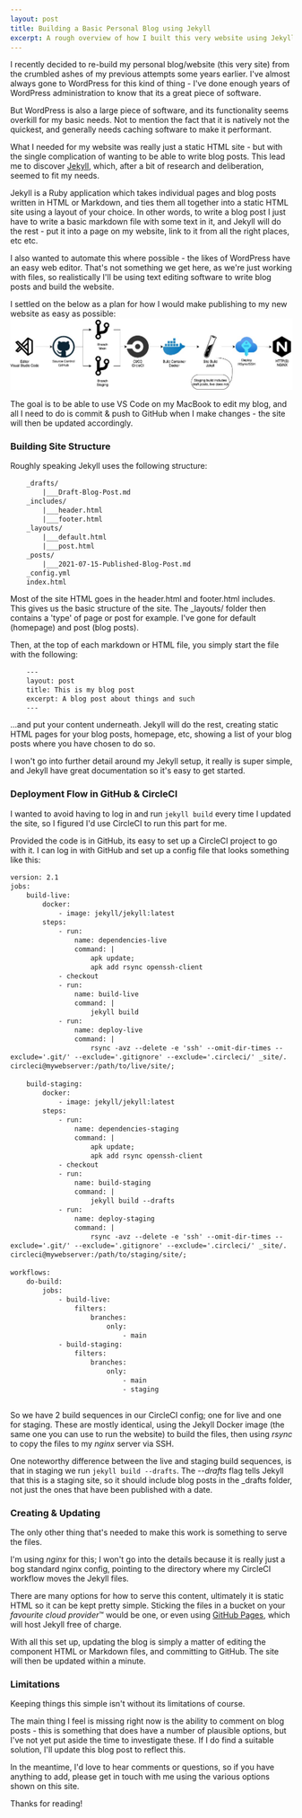 ```yaml
---
layout: post
title: Building a Basic Personal Blog using Jekyll
excerpt: A rough overview of how I built this very website using Jekyll, Bootstrap, Nginx & CircleCI
---
```


I recently decided to re-build my personal blog/website (this very site) from the crumbled ashes of my previous attempts some years earlier. I've almost always gone to WordPress for this kind of thing - I've done enough years of WordPress administration to know that its a great piece of software.

But WordPress is also a large piece of software, and its functionality seems overkill for my basic needs. Not to mention the fact that it is natively not the quickest, and generally needs caching software to make it performant.

What I needed for my website was really just a static HTML site - but with the single complication of wanting to be able to write blog posts.
This lead me to discover [Jekyll](https://jekyllrb.com/), which, after a bit of research and deliberation, seemed to fit my needs.

Jekyll is a Ruby application which takes individual pages and blog posts written in HTML or Markdown, and ties them all together into a static HTML site using a layout of your choice.
In other words, to write a blog post I just have to write a basic markdown file with some text in it, and Jekyll will do the rest - put it into a page on my website, link to it from all the right places, etc etc.

I also wanted to automate this where possible - the likes of WordPress have an easy web editor. That's not something we get here, as we're just working with files, so realistically I'll be using text editing software to write blog posts and build the website.

I settled on the below as a plan for how I would make publishing to my new website as easy as possible:
<img src="/img/blog/site-diagram.jpg" alt="Diagram of deployment flow for this website" class="post-img">

The goal is to be able to use VS Code on my MacBook to edit my blog, and all I need to do is commit & push to GitHub when I make changes - the site will then be updated accordingly.

### Building Site Structure
Roughly speaking Jekyll uses the following structure:
```
    _drafts/
        |___Draft-Blog-Post.md
    _includes/
        |___header.html
        |___footer.html
    _layouts/
        |___default.html
        |___post.html
    _posts/
        |___2021-07-15-Published-Blog-Post.md
    _config.yml
    index.html
```

Most of the site HTML goes in the header.html and footer.html includes. This gives us the basic structure of the site.
The _layouts/ folder then contains a 'type' of page or post for example. I've gone for default (homepage) and post (blog posts).

Then, at the top of each markdown or HTML file, you simply start the file with the following:
```
    ---
    layout: post
    title: This is my blog post
    excerpt: A blog post about things and such
    ---
```
...and put your content underneath. Jekyll will do the rest, creating static HTML pages for your blog posts, homepage, etc, showing a list of your blog posts where you have chosen to do so.

I won't go into further detail around my Jekyll setup, it really is super simple, and Jekyll have great documentation so it's easy to get started. 

### Deployment Flow in GitHub & CircleCI
I wanted to avoid having to log in and run ```jekyll build``` every time I updated the site, so I figured I'd use CircleCI to run this part for me.

Provided the code is in GitHub, its easy to set up a CircleCI project to go with it. I can log in with GitHub and set up a config file that looks something like this:
```
version: 2.1
jobs:
    build-live:
        docker:
            - image: jekyll/jekyll:latest
        steps:
            - run:
                name: dependencies-live
                command: |
                    apk update;
                    apk add rsync openssh-client
            - checkout
            - run:
                name: build-live
                command: |
                    jekyll build
            - run:
                name: deploy-live
                command: |
                    rsync -avz --delete -e 'ssh' --omit-dir-times --exclude='.git/' --exclude='.gitignore' --exclude='.circleci/' _site/. circleci@mywebserver:/path/to/live/site/;

    build-staging:
        docker:
            - image: jekyll/jekyll:latest
        steps:
            - run:
                name: dependencies-staging
                command: |
                    apk update;
                    apk add rsync openssh-client
            - checkout
            - run:
                name: build-staging
                command: |
                    jekyll build --drafts
            - run:
                name: deploy-staging
                command: |
                    rsync -avz --delete -e 'ssh' --omit-dir-times --exclude='.git/' --exclude='.gitignore' --exclude='.circleci/' _site/. circleci@mywebserver:/path/to/staging/site/;

workflows:
    do-build:
        jobs:
            - build-live:
                filters:
                    branches:
                        only: 
                            - main
            - build-staging:
                filters:
                    branches:
                        only:
                            - main
                            - staging


```

So we have 2 build sequences in our CircleCI config; one for live and one for staging.
These are mostly identical, using the Jekyll Docker image (the same one you can use to run the website) to build the files, then using *rsync* to copy the files to my *nginx* server via SSH.

One noteworthy difference between the live and staging build sequences, is that in staging we run ```jekyll build --drafts```. The *--drafts* flag tells Jekyll that this is a staging site, so it should include blog posts in the _drafts folder, not just the ones that have been published with a date.

### Creating & Updating
The only other thing that's needed to make this work is something to serve the files.

I'm using *nginx* for this; I won't go into the details because it is really just a bog standard nginx config, pointing to the directory where my CircleCI workflow moves the Jekyll files.

There are many options for how to serve this content, ultimately it is static HTML so it can be kept pretty simple. Sticking the files in a bucket on your *favourite cloud provider*™ would be one, or even using [GitHub Pages](https://pages.github.com/), which will host Jekyll free of charge.

With all this set up, updating the blog is simply a matter of editing the component HTML or Markdown files, and committing to GitHub. The site will then be updated within a minute.

### Limitations
Keeping things this simple isn't without its limitations of course.

The main thing I feel is missing right now is the ability to comment on blog posts - this is something that does have a number of plausible options, but I've not yet put aside the time to investigate these. If I do find a suitable solution, I'll update this blog post to reflect this.

In the meantime, I'd love to hear comments or questions, so if you have anything to add, please get in touch with me using the various options shown on this site.

Thanks for reading!